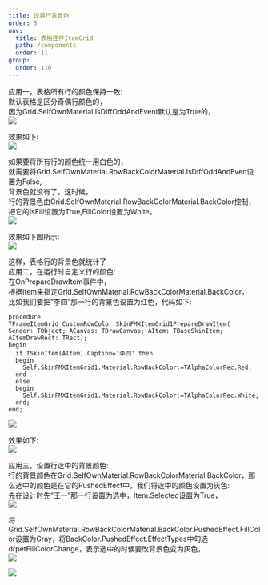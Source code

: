 ```yaml
---
title: 设置行背景色
order: 5
nav:
  title: 表格控件ItemGrid
  path: /components
  order: 11
group:
  order: 110
---
```



应用一，表格所有行的颜色保持一致:  
默认表格是区分奇偶行颜色的，  
因为Grid.SelfOwnMaterial.IsDiffOddAndEvent默认是为True的，  
![](http://www.orangeui.cn/wordpress/wp-content/uploads/2020/03/word-image-11.png)


效果如下:  
![](http://www.orangeui.cn/wordpress/wp-content/uploads/2020/03/word-image-12.png)


如果要将所有行的颜色统一用白色的，  
就需要将Grid.SelfOwnMaterial.RowBackColorMaterial.IsDiffOddAndEven设置为False,  
背景色就没有了，这时候，  
行的背景色由Grid.SelfOwnMaterial.RowBackColorMaterial.BackColor控制，  
把它的IsFill设置为True,FillColor设置为White，  
![](http://www.orangeui.cn/wordpress/wp-content/uploads/2020/03/word-image-13.png)


效果如下图所示:  
![](http://www.orangeui.cn/wordpress/wp-content/uploads/2020/03/word-image-14.png)


这样，表格行的背景色就统计了  
应用二，在运行时自定义行的颜色:  
在OnPrepareDrawItem事件中，  
根据Item来指定Grid.SelfOwnMaterial.RowBackColorMaterial.BackColor，  
比如我们要把”李四”那一行的背景色设置为红色，代码如下:  
```delphi | pure
procedure TFrameItemGrid_CustomRowColor.SkinFMXItemGrid1PrepareDrawItem(
Sender: TObject; ACanvas: TDrawCanvas; AItem: TBaseSkinItem;
AItemDrawRect: TRect);
begin
  if TSkinItem(AItem).Caption='李四' then
  begin
    Self.SkinFMXItemGrid1.Material.RowBackColor:=TAlphaColorRec.Red;
  end
  else
  begin
    Self.SkinFMXItemGrid1.Material.RowBackColor:=TAlphaColorRec.White;
  end;
end;
```
![](http://www.orangeui.cn/wordpress/wp-content/uploads/2020/03/word-image-15.png)


效果如下:  
![](http://www.orangeui.cn/wordpress/wp-content/uploads/2020/03/word-image-16.png)


应用三，设置行选中的背景颜色:  
行的背景颜色在Grid.SelfOwnMaterial.RowBackColorMaterial.BackColor，那么选中的颜色是在它的PushedEffect中，我们将选中的颜色设置为灰色:  
先在设计时先”王一”那一行设置为选中，Item.Selected设置为True，  
![](http://www.orangeui.cn/wordpress/wp-content/uploads/2020/03/word-image-17.png)


将Grid.SelfOwnMaterial.RowBackColorMaterial.BackColor.PushedEffect.FillColor设置为Gray，将BackColor.PushedEffect.EffectTypes中勾选drpetFillColorChange，表示选中的时候要改背景色变为灰色，  
![](http://www.orangeui.cn/wordpress/wp-content/uploads/2020/03/word-image-18.png)

![](http://www.orangeui.cn/wordpress/wp-content/uploads/2020/03/word-image-19.png)







